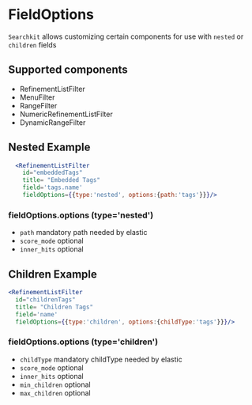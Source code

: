 # FieldOptions

`Searchkit` allows customizing certain components for use with `nested` or `children` fields

## Supported components

- RefinementListFilter
- MenuFilter
- RangeFilter
- NumericRefinementListFilter
- DynamicRangeFilter

## Nested Example

```jsx
  <RefinementListFilter
    id="embeddedTags"
    title= "Embedded Tags"
    field='tags.name'
    fieldOptions={{type:'nested', options:{path:'tags'}}}/>    
```

### fieldOptions.options (type='nested')
- `path` mandatory path needed by elastic
- `score_mode` optional
- `inner_hits` optional


## Children Example

```jsx
<RefinementListFilter
  id="childrenTags"
  title= "Children Tags"
  field='name'
  fieldOptions={{type:'children', options:{childType:'tags'}}}/>  
```

### fieldOptions.options (type='children')
- `childType` mandatory childType needed by elastic
- `score_mode` optional
- `inner_hits` optional
- `min_children` optional
- `max_children` optional

